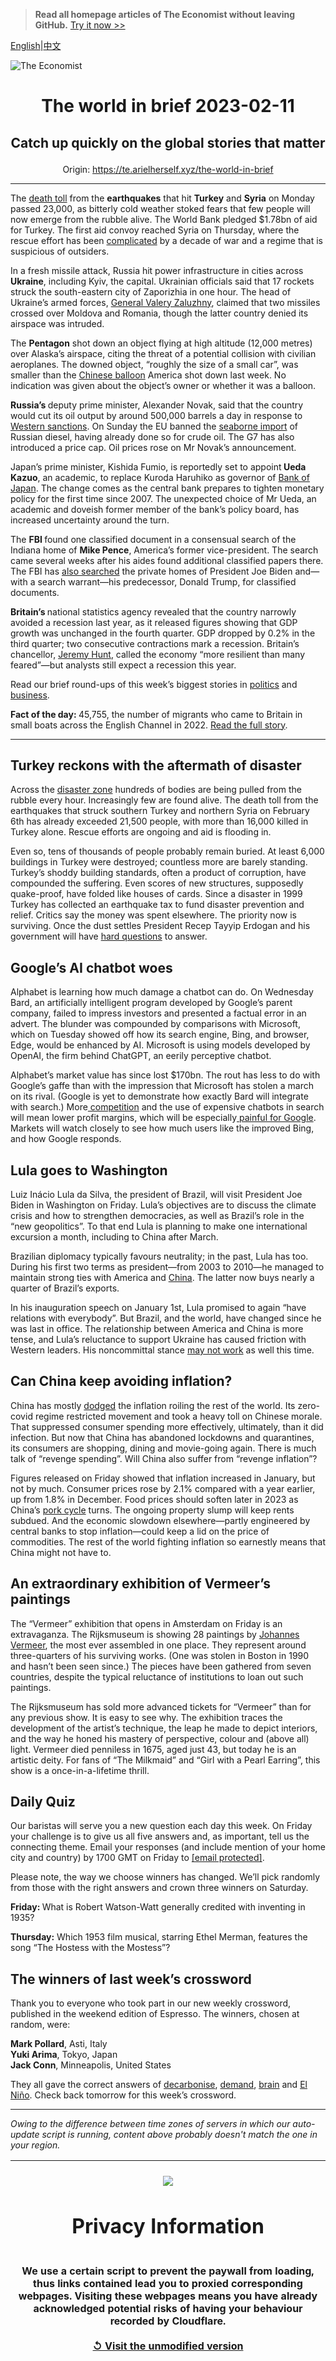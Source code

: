 > **Read all homepage articles of The Economist without leaving GitHub.** [Try it now >>](https://arielherself.github.io/te)

[English](https://github.com/arielherself/espresso/blob/main/README.md)|[中文](https://github-com.translate.goog/arielherself/espresso/blob/main/README.md?_x_tr_sl=en&_x_tr_tl=zh-CN&_x_tr_hl=zh-CN&_x_tr_pto=wapp)



![The Economist](menubar.png)

# <p align="center">The world in brief 2023-02-11</p>

## <p align="center">Catch up quickly on the global stories that matter</p>

<p align="center">Origin: <a href="https://te.arielherself.xyz/the-world-in-brief">https://te.arielherself.xyz/the-world-in-brief</a><hr>

The [death toll](https://te.arielherself.xyz/international/2023/02/06/massive-earthquakes-in-turkey-and-northern-syria-kill-thousands) from the <strong>earthquakes</strong> that hit <strong>Turkey</strong> and <strong>Syria</strong> on Monday passed 23,000, as bitterly cold weather stoked fears that few people will now emerge from the rubble alive. The World Bank pledged $1.78bn of aid for Turkey. The first aid convoy reached Syria on Thursday, where the rescue effort has been [complicated](https://te.arielherself.xyz/leaders/2023/02/08/the-devastating-earthquakes-in-turkey-and-syria-might-upend-politics-too) by a decade of war and a regime that is suspicious of outsiders.

In a fresh missile attack, Russia hit power infrastructure in cities across <strong>Ukraine</strong>, including Kyiv, the capital. Ukrainian officials said that 17 rockets struck the south-eastern city of Zaporizhia in one hour. The head of Ukraine’s armed forces, [General Valery Zaluzhny](https://te.arielherself.xyz/zaluzhny-transcript), claimed that two missiles crossed over Moldova and Romania, though the latter country denied its airspace was intruded. 

The <strong>Pentagon</strong> shot down an object flying at high altitude (12,000 metres) over Alaska’s airspace, citing the threat of a potential collision with civilian aeroplanes. The downed object, “roughly the size of a small car”, was smaller than the [Chinese balloon](https://te.arielherself.xyz/china/2023/02/09/tensions-will-linger-over-a-chinese-balloon-downed-by-america) America shot down last week. No indication was given about the object’s owner or whether it was a balloon.

<strong>Russia’s </strong>deputy prime minister, Alexander Novak, said that the country would cut its oil output by around 500,000 barrels a day in response to [Western sanctions](https://te.arielherself.xyz/leaders/2023/02/01/why-the-wests-oil-sanctions-on-russia-are-proving-to-be-underwhelming). On Sunday the EU banned the [seaborne import](https://te.arielherself.xyz/finance-and-economics/2023/01/29/how-russia-dodges-oil-sanctions-on-an-industrial-scale) of Russian diesel, having already done so for crude oil. The G7 has also introduced a price cap. Oil prices rose on Mr Novak’s announcement. 

Japan’s prime minister, Kishida Fumio, is reportedly set to appoint<strong> Ueda Kazuo</strong>, an academic, to replace Kuroda Haruhiko as governor of [Bank of Japan](https://te.arielherself.xyz/leaders/2023/02/02/the-bank-of-japan-should-stop-defending-its-cap-on-bond-yields). The change comes as the central bank prepares to tighten monetary policy for the first time since 2007. The unexpected choice of Mr Ueda, an academic and doveish former member of the bank’s policy board, has increased uncertainty around the turn.

The <strong>FBI </strong>found one classified document in a consensual search of the Indiana home of <strong>Mike Pence</strong>, America’s former vice-president. The search came several weeks after his aides found additional classified papers there. The FBI has [also searched](https://te.arielherself.xyz/united-states/2023/01/13/the-presidential-mislaying-of-classified-documents-is-infectious) the private homes of President Joe Biden and—with a search warrant—his predecessor, Donald Trump, for classified documents. 

<strong>Britain’s </strong>national statistics agency revealed that the country narrowly avoided a recession last year, as it released figures showing that GDP growth was unchanged in the fourth quarter. GDP dropped by 0.2% in the third quarter; two consecutive contractions mark a recession. Britain’s chancellor, [Jeremy Hunt](https://te.arielherself.xyz/by-invitation/2023/02/09/jeremy-hunts-four-pillar-plan-to-boost-productivity), called the economy “more resilient than many feared”—but analysts still expect a recession this year.

Read our brief round-ups of this week’s biggest stories in [politics](https://te.arielherself.xyz/the-world-this-week/2023/02/09/politics) and [business](https://te.arielherself.xyz/the-world-this-week/2023/02/09/business).

<strong>Fact of the day: </strong>45,755, the number of migrants who came to Britain in small boats across the English Channel in 2022. [Read the full story](https://te.arielherself.xyz/britain/2023/02/08/the-british-government-is-planning-another-crackdown-on-asylum-seekers).

----------

## Turkey reckons with the aftermath of disaster

Across the [disaster zone](https://te.arielherself.xyz/europe/2023/02/09/the-earthquakes-in-turkey-and-syria-have-shaken-both-countries) hundreds of bodies are being pulled from the rubble every hour. Increasingly few are found alive. The death toll from the earthquakes that struck southern Turkey and northern Syria on February 6th has already exceeded 21,500 people, with more than 16,000 killed in Turkey alone. Rescue efforts are ongoing and aid is flooding in.

Even so, tens of thousands of people probably remain buried. At least 6,000 buildings in Turkey were destroyed; countless more are barely standing. Turkey’s shoddy building standards, often a product of corruption, have compounded the suffering. Even scores of new structures, supposedly quake-proof, have folded like houses of cards. Since a disaster in 1999 Turkey has collected an earthquake tax to fund disaster prevention and relief. Critics say the money was spent elsewhere. The priority now is surviving. Once the dust settles President Recep Tayyip Erdogan and his government will have [hard questions](https://te.arielherself.xyz/leaders/2023/02/08/the-devastating-earthquakes-in-turkey-and-syria-might-upend-politics-too) to answer.

## Google’s AI chatbot woes

Alphabet is learning how much damage a chatbot can do. On Wednesday Bard, an artificially intelligent program developed by Google’s parent company, failed to impress investors and presented a factual error in an advert. The blunder was compounded by comparisons with Microsoft, which on Tuesday showed off how its search engine, Bing, and browser, Edge, would be enhanced by AI. Microsoft is using models developed by OpenAI, the firm behind ChatGPT, an eerily perceptive chatbot.

Alphabet’s market value has since lost $170bn. The rout has less to do with Google’s gaffe than with the impression that Microsoft has stolen a march on its rival. (Google is yet to demonstrate how exactly Bard will integrate with search.) More[ competition](https://te.arielherself.xyz/business/2022/09/18/the-300bn-google-meta-advertising-duopoly-is-under-attack) and the use of expensive chatbots in search will mean lower profit margins, which will be especially[ painful for Google](https://te.arielherself.xyz/business/2023/02/08/is-googles-20-year-search-dominance-about-to-end). Markets will watch closely to see how much users like the improved Bing, and how Google responds.

## Lula goes to Washington

Luiz Inácio Lula da Silva, the president of Brazil, will visit President Joe Biden in Washington on Friday. Lula’s objectives are to discuss the climate crisis and how to strengthen democracies, as well as Brazil’s role in the “new geopolitics”. To that end Lula is planning to make one international excursion a month, including to China after March.

Brazilian diplomacy typically favours neutrality; in the past, Lula has too. During his first two terms as president—from 2003 to 2010—he managed to maintain strong ties with America and [China](https://te.arielherself.xyz/the-americas/2022/02/12/despite-thriving-trade-chinas-relationship-with-brazil-is-weakening). The latter now buys nearly a quarter of Brazil’s exports.

In his inauguration speech on January 1st, Lula promised to again “have relations with everybody”. But Brazil, and the world, have changed since he was last in office. The relationship between America and China is more tense, and Lula’s reluctance to support Ukraine has caused friction with Western leaders. His noncommittal stance [may not work](https://te.arielherself.xyz/the-world-ahead/2022/11/18/lulas-second-term-as-brazils-president-will-be-difficult) as well this time.

## Can China keep avoiding inflation?

China has mostly [dodged](https://te.arielherself.xyz/graphic-detail/2022/09/09/worries-about-inflation-in-china-have-been-overhyped) the inflation roiling the rest of the world. Its zero-covid regime restricted movement and took a heavy toll on Chinese morale. That suppressed consumer spending more effectively, ultimately, than it did infection. But now that China has abandoned lockdowns and quarantines, its consumers are shopping, dining and movie-going again. There is much talk of “revenge spending”. Will China also suffer from “revenge inflation”?

Figures released on Friday showed that inflation increased in January, but not by much. Consumer prices rose by 2.1% compared with a year earlier, up from 1.8% in December. Food prices should soften later in 2023 as China’s [pork cycle](https://te.arielherself.xyz/graphic-detail/2022/10/07/food-prices-are-outpacing-wider-inflation-across-most-of-the-world) turns. The ongoing property slump will keep rents subdued. And the economic slowdown elsewhere—partly engineered by central banks to stop inflation—could keep a lid on the price of commodities. The rest of the world fighting inflation so earnestly means that China might not have to.

## An extraordinary exhibition of Vermeer’s paintings

The “Vermeer” exhibition that opens in Amsterdam on Friday is an extravaganza. The Rijksmuseum is showing 28 paintings by [Johannes Vermeer](https://te.arielherself.xyz/culture/2023/02/08/the-genius-of-johannes-vermeer-is-on-display-as-never-before), the most ever assembled in one place. They represent around three-quarters of his surviving works. (One was stolen in Boston in 1990 and hasn’t been seen since.) The pieces have been gathered from seven countries, despite the typical reluctance of institutions to loan out such paintings.

The Rijksmuseum has sold more advanced tickets for “Vermeer” than for any previous show. It is easy to see why. The exhibition traces the development of the artist’s technique, the leap he made to depict interiors, and the way he honed his mastery of perspective, colour and (above all) light. Vermeer died penniless in 1675, aged just 43, but today he is an artistic deity. For fans of “The Milkmaid” and “Girl with a Pearl Earring”, this show is a once-in-a-lifetime thrill.

## Daily Quiz

Our baristas will serve you a new question each day this week. On Friday your challenge is to give us all five answers and, as important, tell us the connecting theme. Email your responses (and include mention of your home city and country) by 1700 GMT on Friday to [<span class="__cf_email__" data-cfemail="4e1f3b27340b3d3e3c2b3d3d210e2b2d21202123273d3a602d2123">[email&#160;protected]</span>](https://mail.google.com/mail/?view=cm&amp;fs=1&amp;tf=1&amp;to=QuizEspresso@te.arielherself.xyz). 

Please note, the way we choose winners has changed. We’ll pick randomly from those with the right answers and crown three winners on Saturday.

<strong>Friday: </strong>What is Robert Watson-Watt generally credited with inventing in 1935?

<strong>Thursday:</strong> Which 1953 film musical, starring Ethel Merman, features the song “The Hostess with the Mostess”?

## The winners of last week’s crossword

Thank you to everyone who took part in our new weekly crossword, published in the weekend edition of Espresso. The winners, chosen at random, were: 

<strong>Mark Pollard</strong>, Asti, Italy  
<strong>Yuki Arima</strong>, Tokyo, Japan  
<strong>Jack Conn</strong>, Minneapolis, United States 

They all gave the correct answers of [decarbonise](https://te.arielherself.xyz/united-states/2023/01/29/america-needs-a-new-environmentalism), [demand](https://te.arielherself.xyz/asia/2023/02/02/south-korea-still-refuses-to-send-arms-to-ukraine), [brain](https://te.arielherself.xyz/science-and-technology/2023/02/02/people-of-different-opinions-process-political-data-differently) and [El Niño](https://te.arielherself.xyz/graphic-detail/2023/01/31/habitat-loss-and-climate-change-increase-the-risk-of-new-diseases). Check back tomorrow for this week’s crossword.

----------

*Owing to the difference between time zones of servers in which our auto-update script is running, content above probably doesn't match the one in your region.*

|<br><div align="center"><img src="unlock.png" /><h1>Privacy Information</h1></div></br>We use a certain script to prevent the paywall from loading, thus links contained lead you to proxied corresponding webpages. Visiting these webpages means you have already acknowledged potential risks of having your behaviour recorded by Cloudflare.<br><br>[&#x21BA; Visit the unmodified version](README.raw.md)<br><br>|
|-----|
